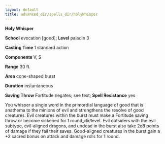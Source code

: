 ```yaml
---
layout: default
title: advanced_dir/spells_dir/holyWhisper
---
```

 **Holy Whisper**

**School** evocation [good]; **Level** paladin 3

**Casting Time** 1 standard action

**Components** V, S

**Range** 30 ft.

**Area** cone-shaped burst

**Duration** instantaneous

**Saving Throw** Fortitude negates; see text; **Spell Resistance** yes

You whisper a single word in the primordial language of good that is anathema to the minions of evil and strengthens the resolve of good creatures. Evil creatures within the burst must make a Fortitude saving throw or become sickened for 1 round_dir/level. Evil outsiders with the evil subtype, evil-aligned dragons, and undead in the burst also take 2d8 points of damage if they fail their saves. Good-aligned creatures in the burst gain a +2 sacred bonus on attack and damage rolls for 1 round.

